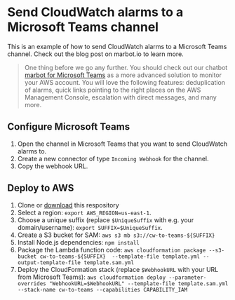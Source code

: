 # Send CloudWatch alarms to a Microsoft Teams channel

This is an example of how to send CloudWatch alarms to a Microsoft Teams channel. Check out the blog post on marbot.io to learn more.

> One thing before we go any further. You should check out our chatbot [marbot for Microsoft Teams](https://marbot.io) as a more advanced solution to monitor your AWS account. You will love the following features: deduplication of alarms, quick links pointing to the right places on the AWS Management Console, escalation with direct messages, and many more.

## Configure Microsoft Teams

1. Open the channel in Microsoft Teams that you want to send CloudWatch alarms to.
1. Create a new connector of type `Incoming Webhook` for the channel.
1. Copy the webhook URL.

## Deploy to AWS

1. Clone or [download](https://github.com/widdix/cloudwatch-alarm-to-microsoft-teams/zipball/master/) this respository
1. Select a region: `export AWS_REGION=us-east-1`.
1. Choose a unique suffix (replace `$UniqueSuffix` with e.g. your domain/username): `export SUFFIX=$UniqueSuffix`.
2. Create a S3 bucket for SAM: `aws s3 mb s3://cw-to-teams-${SUFFIX}`
3. Install Node.js dependencies: `npm install`
4. Package the Lambda function code: `aws cloudformation package --s3-bucket cw-to-teams-${SUFFIX}  --template-file template.yml --output-template-file template.sam.yml`
5. Deploy the CloudFormation stack (replace `$WebhookURL` with your URL from Microsoft Teams): `aws cloudformation deploy --parameter-overrides "WebhookURL=$WebhookURL" --template-file template.sam.yml --stack-name cw-to-teams --capabilities CAPABILITY_IAM`
